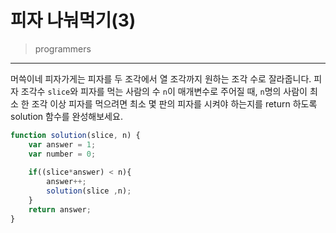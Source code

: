 # 피자 나눠먹기(3)

> programmers
> 

---

머쓱이네 피자가게는 피자를 두 조각에서 열 조각까지 원하는 조각 수로 잘라줍니다. 피자 조각수 `slice`와 피자를 먹는 사람의 수 `n`이 매개변수로 주어질 때, `n`명의 사람이 최소 한 조각 이상 피자를 먹으려면 최소 몇 판의 피자를 시켜야 하는지를 return 하도록 solution 함수를 완성해보세요.

```jsx
function solution(slice, n) {
    var answer = 1;
	var number = 0;
    
    if((slice*answer) < n){
        answer++;
        solution(slice ,n);
    }
    return answer;
}
```